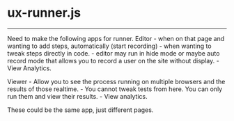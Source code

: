 # ux-runner.js #
----------


Need to make the following apps for runner.
Editor
    - when on that page and wanting to add steps, automatically (start recording)
    - when wanting to tweak steps directly in code.
    - editor may run in hide mode or maybe auto record mode that allows you to record a user on the site without display.
    - View Analytics.

Viewer
    - Allow you to see the process running on multiple browsers and the results of those realtime.
    - You cannot tweak tests from here. You can only run them and view their results.
    - View analytics.

These could be the same app, just different pages.
